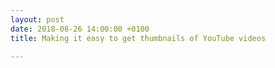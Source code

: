 ```yaml
---
layout: post
date: 2018-08-26 14:00:00 +0100
title: Making it easy to get thumbnails of YouTube videos

---
```

